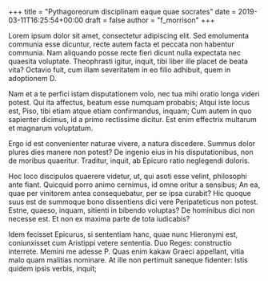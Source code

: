 +++
title = "Pythagoreorum disciplinam eaque quae socrates"
date = 2019-03-11T16:25:54+00:00
draft = false
author = "f_morrison"
+++

Lorem ipsum dolor sit amet, consectetur adipiscing elit. Sed emolumenta
communia esse dicuntur, recte autem facta et peccata non habentur communia. Nam
aliquando posse recte fieri dicunt nulla expectata nec quaesita voluptate.
Theophrasti igitur, inquit, tibi liber ille placet de beata vita? Octavio fuit,
cum illam severitatem in eo filio adhibuit, quem in adoptionem D.

Nam et a te perfici istam disputationem volo, nec tua mihi oratio longa videri
potest. Qui ita affectus, beatum esse numquam probabis; Atqui iste locus est,
Piso, tibi etiam atque etiam confirmandus, inquam; Cum autem in quo sapienter
dicimus, id a primo rectissime dicitur. Est enim effectrix multarum et magnarum
voluptatum.

Ergo id est convenienter naturae vivere, a natura discedere. Summus dolor
plures dies manere non potest? De ingenio eius in his disputationibus, non de
moribus quaeritur. Traditur, inquit, ab Epicuro ratio neglegendi doloris.

Hoc loco discipulos quaerere videtur, ut, qui asoti esse velint, philosophi
ante fiant. Quicquid porro animo cernimus, id omne oritur a sensibus; An ea,
quae per vinitorem antea consequebatur, per se ipsa curabit? Hic quoque suus
est de summoque bono dissentiens dici vere Peripateticus non potest. Estne,
quaeso, inquam, sitienti in bibendo voluptas? De hominibus dici non necesse
est. Et non ex maxima parte de tota iudicabis?

Idem fecisset Epicurus, si sententiam hanc, quae nunc Hieronymi est,
coniunxisset cum Aristippi vetere sententia. Duo Reges: constructio interrete.
Memini me adesse P. Quas enim kakaw Graeci appellant, vitia malo quam malitias
nominare. At ille non pertimuit saneque fidenter: Istis quidem ipsis verbis,
inquit;
